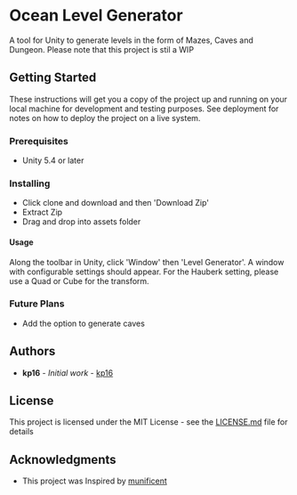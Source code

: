# Ocean Level Generator

A tool for Unity to generate levels in the form of Mazes, Caves and Dungeon. Please note that this project is stil a WIP 

## Getting Started

These instructions will get you a copy of the project up and running on your local machine for development and testing purposes. See deployment for notes on how to deploy the project on a live system.

### Prerequisites

* Unity 5.4 or later

### Installing

* Click clone and download and then 'Download Zip'
* Extract Zip
* Drag and drop into assets folder 

#### Usage

Along the toolbar in Unity, click 'Window' then 'Level Generator'. A window with configurable settings should appear. For the Hauberk setting, please use a Quad or Cube for the transform.

### Future Plans

* Add the option to generate caves 

## Authors

* **kp16** - *Initial work* - [kp16](https://github.com/kp16)

## License

This project is licensed under the MIT License - see the [LICENSE.md](https://github.com/kp16/Ocean/blob/master/LICENSE) file for details

## Acknowledgments

* This project was Inspired by [munificent](https://github.com/munificent)